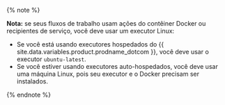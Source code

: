 {% note %}

**Nota:** se seus fluxos de trabalho usam ações do contêiner Docker ou recipientes de serviço, você deve usar um executor Linux:

* Se você está usando executores hospedados do {{ site.data.variables.product.prodname_dotcom }}, você deve usar o executor `ubuntu-latest`.
* Se você estiver usando executores auto-hospedados, você deve usar uma máquina Linux, pois seu executor e o Docker precisam ser instalados.

{% endnote %}
